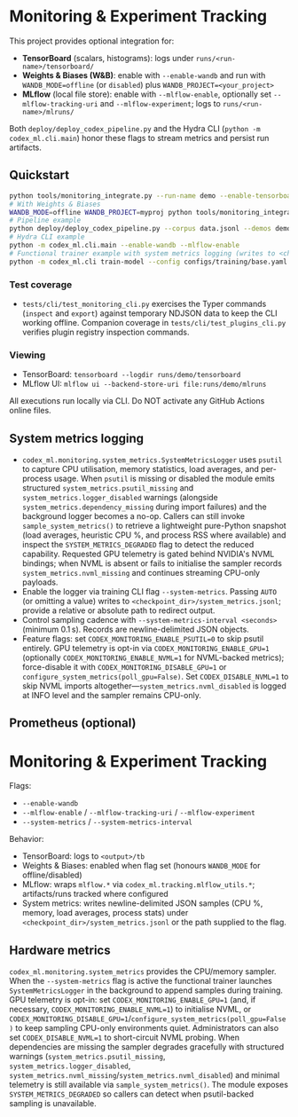 # Monitoring & Experiment Tracking

This project provides optional integration for:

- **TensorBoard** (scalars, histograms): logs under `runs/<run-name>/tensorboard/`
- **Weights & Biases (W&B)**: enable with `--enable-wandb` and run with `WANDB_MODE=offline` (or `disabled`) plus `WANDB_PROJECT=<your_project>`
- **MLflow** (local file store): enable with `--mlflow-enable`, optionally set `--mlflow-tracking-uri` and `--mlflow-experiment`; logs to `runs/<run-name>/mlruns/`

Both `deploy/deploy_codex_pipeline.py` and the Hydra CLI (`python -m codex_ml.cli.main`) honor these flags to stream metrics and persist run artifacts.

## Quickstart

```bash
python tools/monitoring_integrate.py --run-name demo --enable-tensorboard --enable-mlflow
# With Weights & Biases
WANDB_MODE=offline WANDB_PROJECT=myproj python tools/monitoring_integrate.py --run-name demo --enable-tensorboard --enable-wandb
# Pipeline example
python deploy/deploy_codex_pipeline.py --corpus data.jsonl --demos demos.jsonl --prefs prefs.jsonl --output-dir out --enable-wandb --mlflow-enable
# Hydra CLI example
python -m codex_ml.cli.main --enable-wandb --mlflow-enable
# Functional trainer example with system metrics logging (writes to <checkpoint_dir>/system_metrics.jsonl)
python -m codex_ml.cli train-model --config configs/training/base.yaml --system-metrics AUTO --system-metrics-interval 15
```
### Test coverage

- `tests/cli/test_monitoring_cli.py` exercises the Typer commands (`inspect` and `export`) against temporary NDJSON data to keep
  the CLI working offline. Companion coverage in `tests/cli/test_plugins_cli.py` verifies plugin registry inspection commands.

### Viewing

- TensorBoard: `tensorboard --logdir runs/demo/tensorboard`
- MLflow UI: `mlflow ui --backend-store-uri file:runs/demo/mlruns`

All executions run locally via CLI. Do NOT activate any GitHub Actions online files.

## System metrics logging

- `codex_ml.monitoring.system_metrics.SystemMetricsLogger` uses `psutil` to capture CPU utilisation, memory statistics, load averages, and per-process usage. When `psutil` is missing or disabled the module emits structured `system_metrics.psutil_missing` and `system_metrics.logger_disabled` warnings (alongside `system_metrics.dependency_missing` during import failures) and the background logger becomes a no-op. Callers can still invoke `sample_system_metrics()` to retrieve a lightweight pure-Python snapshot (load averages, heuristic CPU %, and process RSS where available) and inspect the `SYSTEM_METRICS_DEGRADED` flag to detect the reduced capability. Requested GPU telemetry is gated behind NVIDIA's NVML bindings; when NVML is absent or fails to initialise the sampler records `system_metrics.nvml_missing` and continues streaming CPU-only payloads.
- Enable the logger via training CLI flag `--system-metrics`. Passing `AUTO` (or omitting a value) writes to `<checkpoint_dir>/system_metrics.jsonl`; provide a relative or absolute path to redirect output.
- Control sampling cadence with `--system-metrics-interval <seconds>` (minimum 0.1 s). Records are newline-delimited JSON objects.
- Feature flags: set `CODEX_MONITORING_ENABLE_PSUTIL=0` to skip psutil entirely. GPU telemetry is opt-in via `CODEX_MONITORING_ENABLE_GPU=1` (optionally `CODEX_MONITORING_ENABLE_NVML=1` for NVML-backed metrics); force-disable it with `CODEX_MONITORING_DISABLE_GPU=1` or `configure_system_metrics(poll_gpu=False)`. Set `CODEX_DISABLE_NVML=1` to skip NVML imports altogether—`system_metrics.nvml_disabled` is logged at INFO level and the sampler remains CPU-only.

## Prometheus (optional)

<!-- SENTINEL -->

<!-- BEGIN: CODEX_MONITORING_DOC -->

# Monitoring & Experiment Tracking

Flags:

- `--enable-wandb`
- `--mlflow-enable` / `--mlflow-tracking-uri` / `--mlflow-experiment`
- `--system-metrics` / `--system-metrics-interval`

Behavior:

- TensorBoard: logs to `<output>/tb`
- Weights & Biases: enabled when flag set (honours `WANDB_MODE` for offline/disabled)
- MLflow: wraps `mlflow.*` via `codex_ml.tracking.mlflow_utils.*`; artifacts/runs tracked where configured
- System metrics: writes newline-delimited JSON samples (CPU %, memory, load averages, process stats) under `<checkpoint_dir>/system_metrics.jsonl` or the path supplied to the flag.

## Hardware metrics

`codex_ml.monitoring.system_metrics` provides the CPU/memory sampler. When the `--system-metrics`
flag is active the functional trainer launches `SystemMetricsLogger` in the background to
append samples during training. GPU telemetry is opt-in: set
`CODEX_MONITORING_ENABLE_GPU=1` (and, if necessary, `CODEX_MONITORING_ENABLE_NVML=1`) to
initialise NVML, or `CODEX_MONITORING_DISABLE_GPU=1`/`configure_system_metrics(poll_gpu=False)`
to keep sampling CPU-only environments quiet. Administrators can also set
`CODEX_DISABLE_NVML=1` to short-circuit NVML probing. When dependencies are missing the sampler
degrades gracefully with structured warnings (`system_metrics.psutil_missing`,
`system_metrics.logger_disabled`, `system_metrics.nvml_missing`/`system_metrics.nvml_disabled`)
and minimal telemetry is still available via `sample_system_metrics()`. The module exposes
`SYSTEM_METRICS_DEGRADED` so callers can detect when psutil-backed sampling is unavailable.
